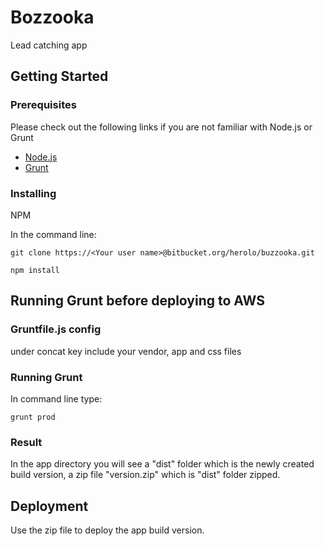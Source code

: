 # Bozzooka

Lead catching app

## Getting Started


### Prerequisites

Please check out the following links if you are not familiar with Node.js or Grunt

 * [Node.js](https://nodejs.org/en/)
 * [Grunt](http://gruntjs.com/)


### Installing

NPM

In the command line:

```
git clone https://<Your user name>@bitbucket.org/herolo/buzzooka.git
```

```
npm install
```

## Running Grunt before deploying to AWS

### Gruntfile.js config

 under concat key include your vendor, app and css files  

### Running Grunt

In command line type:

```
grunt prod
```
### Result

In the app directory you will see a "dist" folder which is the newly created build version, a zip file "version.zip" which is "dist" folder zipped.

## Deployment

Use the zip file to deploy the app build version.
